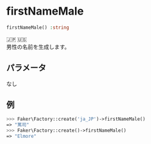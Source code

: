 # firstNameMale
```php
firstNameMale() :string
```
:jp: :us:  
男性の名前を生成します。

## パラメータ
なし

## 例
```php
>>> Faker\Factory::create('ja_JP')->firstNameMale()
=> "篤司"
>>> Faker\Factory::create()->firstNameMale()
=> "Elmore"
```
